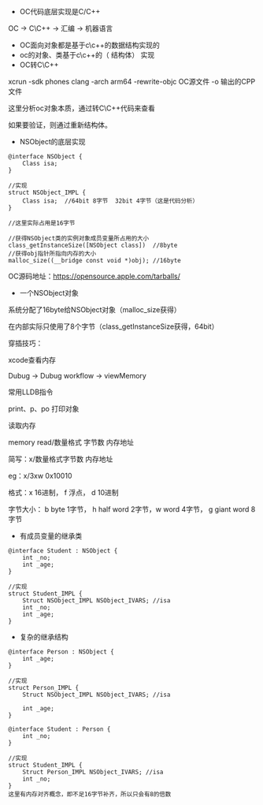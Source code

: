* OC代码底层实现是C/C++

OC -> C\C++ -> 汇编 -> 机器语言

* OC面向对象都是基于c\c++的数据结构实现的
* oc的对象、类基于c\c++的（ 结构体） 实现
* OC转C\C++

xcrun -sdk phones clang -arch arm64 -rewrite-objc OC源文件 -o 输出的CPP文件

这里分析oc对象本质，通过转C\C++代码来查看

如果要验证，则通过重新结构体。

* NSObject的底层实现

```
@interface NSObject {
	Class isa; 
}

//实现  
struct NSObject_IMPL {
	Class isa;  //64bit 8字节  32bit 4字节（这是代码分析）
}

//这里实际占用是16字节

//获得NSObject类的实例对象成员变量所占用的大小
class_getInstanceSize([NSObject class])  //8byte
//获得obj指针所指向内存的大小
malloc_size((__bridge const void *)obj); //16byte
```

OC源码地址：https://opensource.apple.com/tarballs/

* 一个NSObject对象

系统分配了16byte给NSObject对象（malloc_size获得）

在内部实际只使用了8个字节（class_getInstanceSize获得，64bit）

穿插技巧：

xcode查看内存

Dubug -> Dubug workflow -> viewMemory

常用LLDB指令

print、p、po 打印对象

读取内存

memory read/数量格式 字节数 内存地址

简写：x/数量格式字节数 内存地址

eg：x/3xw 0x10010

格式：x 16进制，  f 浮点， d 10进制

字节大小： b byte 1字节， h half word 2字节，w word 4字节， g giant word 8字节

* 有成员变量的继承类

```
@interface Student : NSObject {
	int _no;
	int _age;
}

//实现  
struct Student_IMPL {
	Struct NSObject_IMPL NSObject_IVARS; //isa
	int _no;
	int _age;
}
```

* 复杂的继承结构

```
@interface Person : NSObject {
	int _age;
}

//实现  
struct Person_IMPL {
	Struct NSObject_IMPL NSObject_IVARS; //isa
	
	int _age;
}

@interface Student : Person {
	int _no;
}

//实现  
struct Student_IMPL {
	Struct Person_IMPL NSObject_IVARS; //isa
	int _no;
}
这里有内存对齐概念，即不足16字节补齐，所以只会有8的倍数
```





